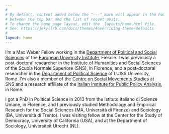 ```yaml
---
#
# By default, content added below the "---" mark will appear in the home page
# between the top bar and the list of recent posts.
# To change the home page layout, edit the _layouts/home.html file.
# See: https://jekyllrb.com/docs/themes/#overriding-theme-defaults
#
layout: home
---
```


I’m a Max Weber Fellow working in the [Department of Political and Social Sciences](https://www.eui.eu/DepartmentsAndCentres/PoliticalAndSocialSciences) of the [European University Institute](https://www.eui.eu/), Fiesole. I was previously a post-doctoral researcher in the [Institute of Humanities and Social Sciences](http://www.sns.it/istituto-di-scienze-umane-e-sociali) of the Scuola Normale Superiore (SNS), in Florence, and a post-doctoral researcher in the [Department of Political Science]("http://scienzepolitiche.luiss.it/en) of LUISS University, Rome. I'm also a member of the [Centre on Social Movements Studies](http://cosmos.sns.it) at SNS and a research affiliate of the [Italian Institute for Public Policy Analysis](http://www.inapp.org), in Rome.

I got a PhD in Political Science in 2013 from the Istituto Italiano di Scienze Umane, in Florence, and I previously studied Methodology and Empirical Research for the Social Sciences (MA, Università di Firenze) and Sociology (BA, Università di Trento). I was visiting fellow at the Center for the Study of Democracy, University of California (USA), and at the Department of Sociology, Universiteit Utrecht (NL).
